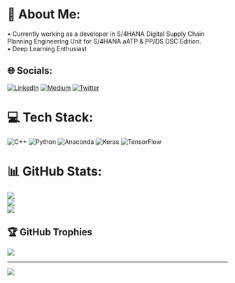 # 💫 About Me:
• Currently working as a developer in S/4HANA Digital Supply Chain Planning Engineering Unit for S/4HANA aATP & PP/DS DSC Edition.<br>• Deep Learning Enthusiast


## 🌐 Socials:
[![LinkedIn](https://img.shields.io/badge/LinkedIn-%230077B5.svg?logo=linkedin&logoColor=white)](https://linkedin.com/in/sourabh3ss) [![Medium](https://img.shields.io/badge/Medium-12100E?logo=medium&logoColor=white)](https://medium.com/@sourabhshekhar312) [![Twitter](https://img.shields.io/badge/Twitter-%231DA1F2.svg?logo=Twitter&logoColor=white)](https://twitter.com/100rabhshekhar) 

# 💻 Tech Stack:
![C++](https://img.shields.io/badge/c++-%2300599C.svg?style=for-the-badge&logo=c%2B%2B&logoColor=white) ![Python](https://img.shields.io/badge/python-3670A0?style=for-the-badge&logo=python&logoColor=ffdd54) ![Anaconda](https://img.shields.io/badge/Anaconda-%2344A833.svg?style=for-the-badge&logo=anaconda&logoColor=white) ![Keras](https://img.shields.io/badge/Keras-%23D00000.svg?style=for-the-badge&logo=Keras&logoColor=white) ![TensorFlow](https://img.shields.io/badge/TensorFlow-%23FF6F00.svg?style=for-the-badge&logo=TensorFlow&logoColor=white)
# 📊 GitHub Stats:
![](https://github-readme-stats.vercel.app/api?username=sourabh3ss&theme=default&hide_border=false&include_all_commits=true&count_private=true)<br/>
![](https://github-readme-streak-stats.herokuapp.com/?user=sourabh3ss&theme=default&hide_border=false)<br/>
![](https://github-readme-stats.vercel.app/api/top-langs/?username=sourabh3ss&theme=default&hide_border=false&include_all_commits=true&count_private=true&layout=compact)

## 🏆 GitHub Trophies
![](https://github-profile-trophy.vercel.app/?username=sourabh3ss&theme=flat&no-frame=false&no-bg=false&margin-w=4)

---
[![](https://visitcount.itsvg.in/api?id=sourabh3ss&icon=5&color=1)](https://visitcount.itsvg.in)
